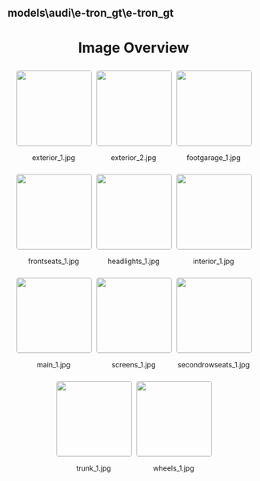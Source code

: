 ## models\audi\e-tron_gt\e-tron_gt


<style>
    .image-gallery {
        display: flex;
        flex-wrap: wrap;
        gap: 10px;
        justify-content: center;
        padding: 10px;
    }
    .image-gallery img {
        width: 150px;
        height: auto;
        border: 1px solid #ddd;
        border-radius: 5px;
    }
    .image-gallery div {
        flex: 1 1 calc(33.333% - 20px); /* Three images per row on large screens */
        max-width: 150px;
        text-align: center;
    }
    @media (max-width: 768px) {
        .image-gallery div {
            flex: 1 1 calc(50% - 20px); /* Two images per row on medium screens */
        }
    }
    @media (max-width: 480px) {
        .image-gallery div {
            flex: 1 1 100%; /* One image per row on small screens */
        }
    }
</style>
<h1 style ="text-align: center;"> Image Overview </h1> <div class="image-gallery">
<div>
<img src="https://media.evkx.net/multimedia/models/audi/e-tron_gt/e-tron_gt/exterior_1_st.jpg">
<p>exterior_1.jpg</p>
</div>
<div>
<img src="https://media.evkx.net/multimedia/models/audi/e-tron_gt/e-tron_gt/exterior_2_st.jpg">
<p>exterior_2.jpg</p>
</div>
<div>
<img src="https://media.evkx.net/multimedia/models/audi/e-tron_gt/e-tron_gt/footgarage_1_st.jpg">
<p>footgarage_1.jpg</p>
</div>
<div>
<img src="https://media.evkx.net/multimedia/models/audi/e-tron_gt/e-tron_gt/frontseats_1_st.jpg">
<p>frontseats_1.jpg</p>
</div>
<div>
<img src="https://media.evkx.net/multimedia/models/audi/e-tron_gt/e-tron_gt/headlights_1_st.jpg">
<p>headlights_1.jpg</p>
</div>
<div>
<img src="https://media.evkx.net/multimedia/models/audi/e-tron_gt/e-tron_gt/interior_1_st.jpg">
<p>interior_1.jpg</p>
</div>
<div>
<img src="https://media.evkx.net/multimedia/models/audi/e-tron_gt/e-tron_gt/main_1_st.jpg">
<p>main_1.jpg</p>
</div>
<div>
<img src="https://media.evkx.net/multimedia/models/audi/e-tron_gt/e-tron_gt/screens_1_st.jpg">
<p>screens_1.jpg</p>
</div>
<div>
<img src="https://media.evkx.net/multimedia/models/audi/e-tron_gt/e-tron_gt/secondrowseats_1_st.jpg">
<p>secondrowseats_1.jpg</p>
</div>
<div>
<img src="https://media.evkx.net/multimedia/models/audi/e-tron_gt/e-tron_gt/trunk_1_st.jpg">
<p>trunk_1.jpg</p>
</div>
<div>
<img src="https://media.evkx.net/multimedia/models/audi/e-tron_gt/e-tron_gt/wheels_1_st.jpg">
<p>wheels_1.jpg</p>
</div>
</div>
